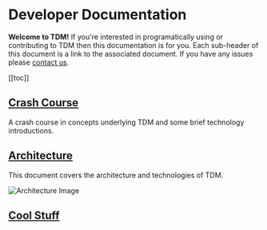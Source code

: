 # Developer Documentation
**Welcome to TDM!** If you're interested in programatically using or contributing to TDM then this documentation is for you. Each sub-header of this document is a link to the associated document. If you have any issues please [contact us](/Contact.md).

[[toc]]

## [Crash Course](Crash%20Course.md)
A crash course in concepts underlying TDM and some brief technology introductions.

## [Architecture](architecture/)
This document covers the architecture and technologies of TDM.

![Architecture Image](/doc/img/tdm_arch.png)

## [Cool Stuff](Cool%20Stuff.md)
